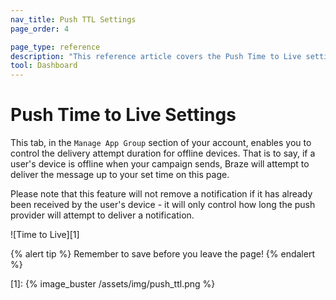 ```yaml
---
nav_title: Push TTL Settings
page_order: 4

page_type: reference
description: "This reference article covers the Push Time to Live settings page in the Braze Dashboard."
tool: Dashboard
---
```


# Push Time to Live Settings

This tab, in the `Manage App Group` section of your account, enables you to control the delivery attempt duration for offline devices. That is to say, if a user's device is offline when your campaign sends, Braze will attempt to deliver the message up to your set time on this page.

Please note that this feature will not remove a notification if it has already been received by the user's device - it will only control how long the push provider will attempt to deliver a notification.

![Time to Live][1]

{% alert tip %}
Remember to save before you leave the page!
{% endalert %}

[1]: {% image_buster /assets/img/push_ttl.png %}
